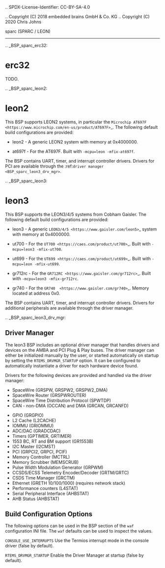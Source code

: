 .. SPDX-License-Identifier: CC-BY-SA-4.0

.. Copyright (C) 2018 embedded brains GmbH & Co. KG
.. Copyright (C) 2020 Chris Johns

sparc (SPARC / LEON)
********************



.. _BSP_sparc_erc32:

erc32
=====

TODO.

.. _BSP_sparc_leon2:

leon2
=====

This BSP supports LEON2 systems, in particular the `Microchip AT697F
<https://www.microchip.com/en-us/product/AT697F>`_. The following
default build configurations are provided:

* leon2 - A generic LEON2 system with memory at 0x4000000.

* at697f - For the AT697F. Built with ``-mcpu=leon -mfix-at697f``.

The BSP contains UART, timer, and interrupt controller drivers.
Drivers for PCI are available through the :ref:`driver manager <BSP_sparc_leon3_drv_mgr>`.

.. _BSP_sparc_leon3:

leon3
=====

This BSP supports the LEON3/4/5 systems from Cobham Gaisler.
The following default build configurations are provided:

* leon3 - A generic `LEON3/4/5 <https://www.gaisler.com/leon5>`_ system with memory at 0x4000000.

* ut700 - For the `UT700 <https://caes.com/product/ut700>`_. Built with ``-mcpu=leon3 -mfix-ut700``.

* ut699 - For the `UT699 <https://caes.com/product/ut699>`_. Built with ``-mcpu=leon -mfix-ut699``.

* gr712rc - For the `GR712RC <https://www.gaisler.com/gr712rc>`_. Built with ``-mcpu=leon3 -mfix-gr712rc``.

* gr740 - For the `GR740  <https://www.gaisler.com/gr740>`_. Memory located at address 0x0.

The BSP contains UART, timer, and interrupt controller drivers. Drivers for additional
peripherals are available through the driver manager.

.. _BSP_sparc_leon3_drv_mgr:

Driver Manager
--------------

The leon3 BSP includes an optional driver manager that handles drivers and
devices on the AMBA and PCI Plug & Play buses. The driver manager can either
be initialized manually by the user, or started automatically on startup by
setting the ``RTEMS_DRVMGR_STARTUP`` option. It can be configured to
automatically instantiate a driver for each hardware device found.

Drivers for the following devices are provided and handled via the driver manager:

* SpaceWire (GRSPW, GRSPW2, GRSPW2_DMA)
* SpaceWire Router (GRSPWROUTER)
* SpaceWire Time Distribution Protocol (SPWTDP)
* CAN - non-DMA (OCCAN) and DMA (GRCAN, GRCANFD)
- GPIO (GRGPIO)
- L2 Cache (L2CACHE)
- IOMMU (GRIOMMU)
- ADC/DAC (GRADCDAC)
- Timers (GPTIMER, GRTIMER)
- 1553 BC, RT and BM support (GR1553B)
- I2C Master (I2CMST)
- PCI (GRPCI2, GRPCI, PCIF)
- Memory Controller (MCTRL)
- Memory Scrubber (MEMSCRUB)
- Pulse Width Modulation Generator (GRPWM)
- CCSDS/ECSS Telemetry Encoder/Decoder (GRTM/GRTC)
- CSDS Time Manager (GRCTM)
- Ethernet (GRETH 10/100/1000) (requires network stack)
- Performance counters (L4STAT)
- Serial Peripheral Interface (AHBSTAT)
- AHB Status (AHBSTAT)

Build Configuration Options
---------------------------

The following options can be used in the BSP section of the ``waf``
configuration INI file. The ``waf`` defaults can be used to inspect the values.

``CONSOLE_USE_INTERRUPTS``
     Use the Termios interrupt mode in the console driver (false by default).

``RTEMS_DRVMGR_STARTUP``
     Enable the Driver Manager at startup (false by default).
